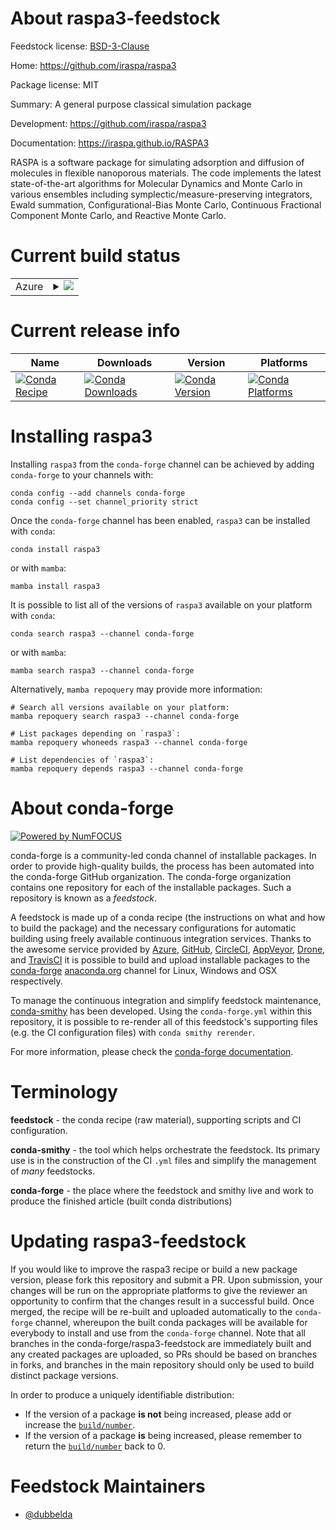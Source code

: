 About raspa3-feedstock
======================

Feedstock license: [BSD-3-Clause](https://github.com/conda-forge/raspa3-feedstock/blob/main/LICENSE.txt)

Home: https://github.com/iraspa/raspa3

Package license: MIT

Summary: A general purpose classical simulation package

Development: https://github.com/iraspa/raspa3

Documentation: https://iraspa.github.io/RASPA3

RASPA is a software package for simulating adsorption and
diffusion of molecules in flexible nanoporous materials.
The code implements the latest state-of-the-art algorithms
for Molecular Dynamics and Monte Carlo in various ensembles
including symplectic/measure-preserving integrators, Ewald
summation, Configurational-Bias Monte Carlo, Continuous
Fractional Component Monte Carlo, and Reactive Monte Carlo.


Current build status
====================


<table>
    
  <tr>
    <td>Azure</td>
    <td>
      <details>
        <summary>
          <a href="https://dev.azure.com/conda-forge/feedstock-builds/_build/latest?definitionId=24976&branchName=main">
            <img src="https://dev.azure.com/conda-forge/feedstock-builds/_apis/build/status/raspa3-feedstock?branchName=main">
          </a>
        </summary>
        <table>
          <thead><tr><th>Variant</th><th>Status</th></tr></thead>
          <tbody><tr>
              <td>linux_64_microarch_level1</td>
              <td>
                <a href="https://dev.azure.com/conda-forge/feedstock-builds/_build/latest?definitionId=24976&branchName=main">
                  <img src="https://dev.azure.com/conda-forge/feedstock-builds/_apis/build/status/raspa3-feedstock?branchName=main&jobName=linux&configuration=linux%20linux_64_microarch_level1" alt="variant">
                </a>
              </td>
            </tr><tr>
              <td>linux_64_microarch_level3</td>
              <td>
                <a href="https://dev.azure.com/conda-forge/feedstock-builds/_build/latest?definitionId=24976&branchName=main">
                  <img src="https://dev.azure.com/conda-forge/feedstock-builds/_apis/build/status/raspa3-feedstock?branchName=main&jobName=linux&configuration=linux%20linux_64_microarch_level3" alt="variant">
                </a>
              </td>
            </tr><tr>
              <td>linux_aarch64</td>
              <td>
                <a href="https://dev.azure.com/conda-forge/feedstock-builds/_build/latest?definitionId=24976&branchName=main">
                  <img src="https://dev.azure.com/conda-forge/feedstock-builds/_apis/build/status/raspa3-feedstock?branchName=main&jobName=linux&configuration=linux%20linux_aarch64_" alt="variant">
                </a>
              </td>
            </tr><tr>
              <td>linux_ppc64le</td>
              <td>
                <a href="https://dev.azure.com/conda-forge/feedstock-builds/_build/latest?definitionId=24976&branchName=main">
                  <img src="https://dev.azure.com/conda-forge/feedstock-builds/_apis/build/status/raspa3-feedstock?branchName=main&jobName=linux&configuration=linux%20linux_ppc64le_" alt="variant">
                </a>
              </td>
            </tr><tr>
              <td>osx_64_microarch_level1</td>
              <td>
                <a href="https://dev.azure.com/conda-forge/feedstock-builds/_build/latest?definitionId=24976&branchName=main">
                  <img src="https://dev.azure.com/conda-forge/feedstock-builds/_apis/build/status/raspa3-feedstock?branchName=main&jobName=osx&configuration=osx%20osx_64_microarch_level1" alt="variant">
                </a>
              </td>
            </tr><tr>
              <td>osx_64_microarch_level3</td>
              <td>
                <a href="https://dev.azure.com/conda-forge/feedstock-builds/_build/latest?definitionId=24976&branchName=main">
                  <img src="https://dev.azure.com/conda-forge/feedstock-builds/_apis/build/status/raspa3-feedstock?branchName=main&jobName=osx&configuration=osx%20osx_64_microarch_level3" alt="variant">
                </a>
              </td>
            </tr><tr>
              <td>osx_arm64</td>
              <td>
                <a href="https://dev.azure.com/conda-forge/feedstock-builds/_build/latest?definitionId=24976&branchName=main">
                  <img src="https://dev.azure.com/conda-forge/feedstock-builds/_apis/build/status/raspa3-feedstock?branchName=main&jobName=osx&configuration=osx%20osx_arm64_" alt="variant">
                </a>
              </td>
            </tr><tr>
              <td>win_64</td>
              <td>
                <a href="https://dev.azure.com/conda-forge/feedstock-builds/_build/latest?definitionId=24976&branchName=main">
                  <img src="https://dev.azure.com/conda-forge/feedstock-builds/_apis/build/status/raspa3-feedstock?branchName=main&jobName=win&configuration=win%20win_64_" alt="variant">
                </a>
              </td>
            </tr>
          </tbody>
        </table>
      </details>
    </td>
  </tr>
</table>

Current release info
====================

| Name | Downloads | Version | Platforms |
| --- | --- | --- | --- |
| [![Conda Recipe](https://img.shields.io/badge/recipe-raspa3-green.svg)](https://anaconda.org/conda-forge/raspa3) | [![Conda Downloads](https://img.shields.io/conda/dn/conda-forge/raspa3.svg)](https://anaconda.org/conda-forge/raspa3) | [![Conda Version](https://img.shields.io/conda/vn/conda-forge/raspa3.svg)](https://anaconda.org/conda-forge/raspa3) | [![Conda Platforms](https://img.shields.io/conda/pn/conda-forge/raspa3.svg)](https://anaconda.org/conda-forge/raspa3) |

Installing raspa3
=================

Installing `raspa3` from the `conda-forge` channel can be achieved by adding `conda-forge` to your channels with:

```
conda config --add channels conda-forge
conda config --set channel_priority strict
```

Once the `conda-forge` channel has been enabled, `raspa3` can be installed with `conda`:

```
conda install raspa3
```

or with `mamba`:

```
mamba install raspa3
```

It is possible to list all of the versions of `raspa3` available on your platform with `conda`:

```
conda search raspa3 --channel conda-forge
```

or with `mamba`:

```
mamba search raspa3 --channel conda-forge
```

Alternatively, `mamba repoquery` may provide more information:

```
# Search all versions available on your platform:
mamba repoquery search raspa3 --channel conda-forge

# List packages depending on `raspa3`:
mamba repoquery whoneeds raspa3 --channel conda-forge

# List dependencies of `raspa3`:
mamba repoquery depends raspa3 --channel conda-forge
```


About conda-forge
=================

[![Powered by
NumFOCUS](https://img.shields.io/badge/powered%20by-NumFOCUS-orange.svg?style=flat&colorA=E1523D&colorB=007D8A)](https://numfocus.org)

conda-forge is a community-led conda channel of installable packages.
In order to provide high-quality builds, the process has been automated into the
conda-forge GitHub organization. The conda-forge organization contains one repository
for each of the installable packages. Such a repository is known as a *feedstock*.

A feedstock is made up of a conda recipe (the instructions on what and how to build
the package) and the necessary configurations for automatic building using freely
available continuous integration services. Thanks to the awesome service provided by
[Azure](https://azure.microsoft.com/en-us/services/devops/), [GitHub](https://github.com/),
[CircleCI](https://circleci.com/), [AppVeyor](https://www.appveyor.com/),
[Drone](https://cloud.drone.io/welcome), and [TravisCI](https://travis-ci.com/)
it is possible to build and upload installable packages to the
[conda-forge](https://anaconda.org/conda-forge) [anaconda.org](https://anaconda.org/)
channel for Linux, Windows and OSX respectively.

To manage the continuous integration and simplify feedstock maintenance,
[conda-smithy](https://github.com/conda-forge/conda-smithy) has been developed.
Using the ``conda-forge.yml`` within this repository, it is possible to re-render all of
this feedstock's supporting files (e.g. the CI configuration files) with ``conda smithy rerender``.

For more information, please check the [conda-forge documentation](https://conda-forge.org/docs/).

Terminology
===========

**feedstock** - the conda recipe (raw material), supporting scripts and CI configuration.

**conda-smithy** - the tool which helps orchestrate the feedstock.
                   Its primary use is in the construction of the CI ``.yml`` files
                   and simplify the management of *many* feedstocks.

**conda-forge** - the place where the feedstock and smithy live and work to
                  produce the finished article (built conda distributions)


Updating raspa3-feedstock
=========================

If you would like to improve the raspa3 recipe or build a new
package version, please fork this repository and submit a PR. Upon submission,
your changes will be run on the appropriate platforms to give the reviewer an
opportunity to confirm that the changes result in a successful build. Once
merged, the recipe will be re-built and uploaded automatically to the
`conda-forge` channel, whereupon the built conda packages will be available for
everybody to install and use from the `conda-forge` channel.
Note that all branches in the conda-forge/raspa3-feedstock are
immediately built and any created packages are uploaded, so PRs should be based
on branches in forks, and branches in the main repository should only be used to
build distinct package versions.

In order to produce a uniquely identifiable distribution:
 * If the version of a package **is not** being increased, please add or increase
   the [``build/number``](https://docs.conda.io/projects/conda-build/en/latest/resources/define-metadata.html#build-number-and-string).
 * If the version of a package **is** being increased, please remember to return
   the [``build/number``](https://docs.conda.io/projects/conda-build/en/latest/resources/define-metadata.html#build-number-and-string)
   back to 0.

Feedstock Maintainers
=====================

* [@dubbelda](https://github.com/dubbelda/)

